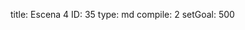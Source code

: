 title:          Escena 4
ID:             35
type:           md
compile:        2
setGoal:        500


